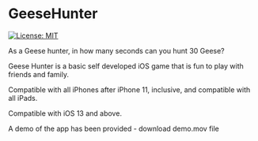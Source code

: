 # GeeseHunter

[![License: MIT](https://img.shields.io/badge/License-MIT-yellow.svg)](https://raw.githubusercontent.com/AbhinavGupta2002/AstonHack2021/main/LICENSE)

As a Geese hunter, in how many seconds can you hunt 30 Geese?

Geese Hunter is a basic self developed iOS game that is fun to play with friends and family.

Compatible with all iPhones after iPhone 11, inclusive, and compatible with all iPads.

Compatible with iOS 13 and above.

A demo of the app has been provided - download demo.mov file
